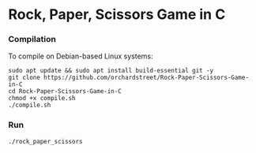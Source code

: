 # Rock, Paper, Scissors Game in C

### Compilation
To compile on Debian-based Linux systems:
```
sudo apt update && sudo apt install build-essential git -y
git clone https://github.com/orchardstreet/Rock-Paper-Scissors-Game-in-C
cd Rock-Paper-Scissors-Game-in-C
chmod +x compile.sh
./compile.sh
```

### Run
```
./rock_paper_scissors
```
